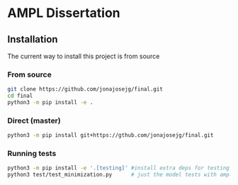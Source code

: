 # AMPL Dissertation

## Installation 
The current way to install this project is from source

### From source
```sh
git clone https://github.com/jonajosejg/final.git
cd final
python3 -m pip install -e .
```

### Direct (master)
```sh
python3 -m pip install git+https://gthub.com/jonajosejg/final.git
```

### Running tests
```sh
python3 -m pip install -e '.[testing]' #install extra deps for testing 
python3 test/test_minimization.py      # just the model tests with ampl
```

